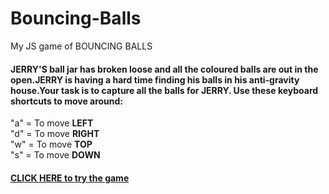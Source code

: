 # Bouncing-Balls

My JS game of BOUNCING BALLS

#### JERRY'S ball jar has broken loose and all the coloured balls are out in the open.JERRY is having a hard time finding his balls in his anti-gravity house.Your task is to capture all the balls for JERRY. Use these keyboard shortcuts to move around: <br>
 "a" = To move <b>LEFT</b><br>"d"
            = To move
            <b>RIGHT</b><br>"w" = To move <b>TOP</b> <br>"s" = To move <b>DOWN</b> <br>
            

#### [CLICK HERE to try the game](https://bouncing-balls-sayahnneeta.netlify.app/)
 

